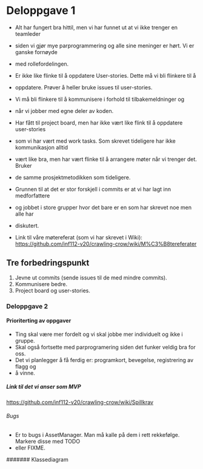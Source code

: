 # Deloppgave 1
-   Alt har fungert bra hittil, men vi har funnet ut at vi ikke trenger en teamleder
-   siden vi gjør mye parprogrammering og alle sine meninger er hørt. Vi er ganske fornøyde
-   med rollefordelingen. 

-   Er ikke like flinke til å oppdatere User-stories. Dette må vi bli flinkere til å 
-   oppdatere. Prøver å heller bruke issues til user-stories. 

-   Vi må bli flinkere til å kommunisere i forhold til tilbakemeldninger og
-   når vi jobber med egne deler av koden. 

-   Har fått til project board, men har ikke vært like flink til å oppdatere user-stories
-   som vi har vært med work tasks. Som skrevet tideligere har ikke kommunikasjon alltid 
-   vært like bra, men har vært flinke til å arrangere møter når vi trenger det. Bruker 
-   de samme prosjektmetodikken som tideligere. 

-   Grunnen til at det er stor forskjell i commits er at vi har lagt inn medforfattere
-   og jobbet i store grupper hvor det bare er en som har skrevet noe men alle har
-   diskutert.

-   Link til våre møtereferat (som vi har skrevet i Wiki):
<https://github.com/inf112-v20/crawling-crow/wiki/M%C3%B8tereferater>

## Tre forbedringspunkt
1.   Jevne ut commits (sende issues til de med mindre commits).
2.   Kommunisere bedre.
3.   Project board og user-stories.

### Deloppgave 2
#### Prioriterting av oppgaver
-   Ting skal være mer fordelt og vi skal jobbe mer individuelt og ikke i gruppe.
-   Skal også fortsette med parprogramering siden det funker veldig bra for oss. 
-   Det vi planlegger å få ferdig er: programkort, bevegelse, registrering av flagg og 
-   å vinne. 

##### Link til det vi anser som MVP
<https://github.com/inf112-v20/crawling-crow/wiki/Spillkrav>

###### Bugs
-   Er to bugs i AssetManager. Man må kalle på dem i rett rekkefølge. Markere disse med TODO
-   eller FIXME. 

####### Klassediagram 